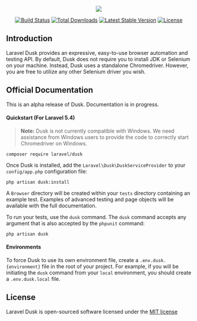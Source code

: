 <p align="center"><img src="https://laravel.com/assets/img/components/logo-dusk.svg"></p>

<p align="center">
<a href="https://travis-ci.org/laravel/dusk"><img src="https://travis-ci.org/laravel/dusk.svg" alt="Build Status"></a>
<a href="https://packagist.org/packages/laravel/dusk"><img src="https://poser.pugx.org/laravel/dusk/d/total.svg" alt="Total Downloads"></a>
<a href="https://packagist.org/packages/laravel/dusk"><img src="https://poser.pugx.org/laravel/dusk/v/stable.svg" alt="Latest Stable Version"></a>
<a href="https://packagist.org/packages/laravel/dusk"><img src="https://poser.pugx.org/laravel/dusk/license.svg" alt="License"></a>
</p>

## Introduction

Laravel Dusk provides an expressive, easy-to-use browser automation and testing API. By default, Dusk does not require you to install JDK or Selenium on your machine. Instead, Dusk uses a standalone Chromedriver. However, you are free to utilize any other Selenium driver you wish.

## Official Documentation

This is an alpha release of Dusk. Documentation is in progress.

#### Quickstart (For Laravel 5.4)

> **Note:** Dusk is not currently compatible with Windows. We need assistance from Windows users to provide the code to correctly start Chromedriver on Windows.

    composer require laravel/dusk

Once Dusk is installed, add the `Laravel\Dusk\DuskServiceProvider` to your `config/app.php` configuration file:

    php artisan dusk:install

A `Browser` directory will be created within your `tests` directory containing an example test. Examples of advanced testing and page objects will be available with the full documentation.

To run your tests, use the `dusk` command. The `dusk` command accepts any argument that is also accepted by the `phpunit` command:

    php artisan dusk

#### Environments

To force Dusk to use its own environment file, create a `.env.dusk.{environment}` file in the root of your project. For example, if you will be initiating the `dusk` command from your `local` environment, you should create a `.env.dusk.local` file.

## License

Laravel Dusk is open-sourced software licensed under the [MIT license](http://opensource.org/licenses/MIT)
